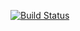 [![Build Status](https://roarsmagicstuff.visualstudio.com/Hub/_apis/build/status/rhe89.hub-admin?branchName=main)](https://roarsmagicstuff.visualstudio.com/Hub/_build/latest?definitionId=10&branchName=main)
